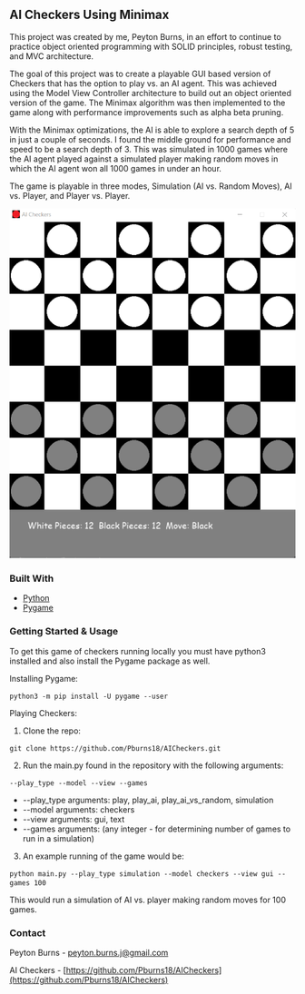 ## AI Checkers Using Minimax

This project was created by me, Peyton Burns, in an effort to continue to practice object oriented programming with SOLID principles, robust testing, and MVC architecture.

The goal of this project was to create a playable GUI based version of Checkers that has the option to play vs. an AI agent. This was achieved using the Model View Controller architecture to build out an object oriented version of the game. The Minimax algorithm was then implemented to the game along with performance improvements such as alpha beta pruning.

With the Minimax optimizations, the AI is able to explore a search depth of 5 in just a couple of seconds. I found the middle ground for performance and speed to be a search depth of 3. This was simulated in 1000 games where the AI agent played against a simulated player making random moves in which the AI agent won all 1000 games in under an hour.

The game is playable in three modes, Simulation (AI vs. Random Moves), AI vs. Player, and Player vs. Player.

![alt text](https://github.com/Pburns18/AICheckers/blob/main/CheckersGUIExample.png)

### Built With

* [Python](https://www.python.org/)
* [Pygame](https://www.pygame.org/)

### Getting Started & Usage
To get this game of checkers running locally you must have python3 installed and also install the Pygame package as well.

Installing Pygame:
```
python3 -m pip install -U pygame --user
```
Playing Checkers:
1. Clone the repo:
 ```
 git clone https://github.com/Pburns18/AICheckers.git 
 ```
2. Run the main.py found in the repository with the following arguments:
```
--play_type --model --view --games
```
* --play_type arguments: play, play_ai, play_ai_vs_random, simulation
* --model arguments: checkers
* --view arguments: gui, text
* --games arguments: (any integer - for determining number of games to run in a simulation)
3. An example running of the game would be:
```
python main.py --play_type simulation --model checkers --view gui --games 100
```
This would run a simulation of AI vs. player making random moves for 100 games.


### Contact
Peyton Burns - peyton.burns.j@gmail.com

AI Checkers - [https://github.com/Pburns18/AICheckers](https://github.com/Pburns18/AICheckers)
